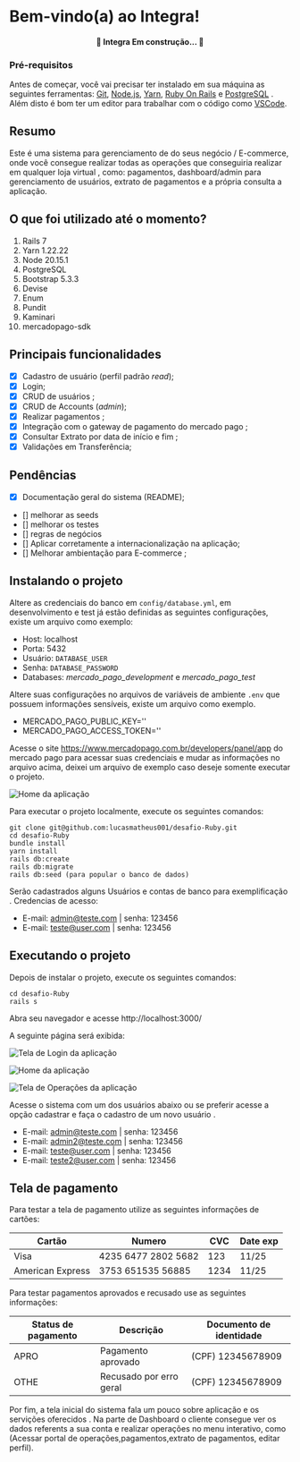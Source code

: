 # Bem-vindo(a) ao Integra!

<h4 align="center"> 🚧 Integra Em construção... 🚧 </h4>

### Pré-requisitos 

Antes de começar, você vai precisar ter instalado em sua máquina as seguintes ferramentas: [Git](https://git-scm.com), [Node.js](https://nodejs.org/en/), [Yarn](https://yarnpkg.com/), [Ruby On Rails](https://guides.rubyonrails.org/getting_started.html) e [PostgreSQL](https://www.postgresql.org/) . Além disto é bom ter um editor para trabalhar com o código como [VSCode](https://code.visualstudio.com/).

## Resumo

Este é uma sistema para gerenciamento de do seus negócio / E-commerce, onde você consegue realizar todas as operações que conseguiria realizar em qualquer loja virtual , como: pagamentos, dashboard/admin para gerenciamento de usuários, extrato de pagamentos e a própria consulta a aplicação.

## O que foi utilizado até o momento?

 1.  Rails 7
 2.  Yarn 1.22.22
 3.  Node 20.15.1
 4.  PostgreSQL
 5.  Bootstrap 5.3.3
 6.  Devise
 7.  Enum
 9.  Pundit
 10. Kaminari
 11. mercadopago-sdk
 
## Principais funcionalidades

 - [x] Cadastro de usuário (perfil padrão *read*);
 - [x] Login;
 - [x] CRUD de usuários ;
 - [x] CRUD de Accounts (*admin*);
 - [x] Realizar pagamentos ;
 - [x] Integração com o gateway de pagamento do mercado pago ;
 - [x] Consultar Extrato por data de início e fim ;
 - [x] Validações em Transferência;

## Pendências

 - [x] Documentação geral do sistema (README);
 - [] melhorar as seeds
 - [] melhorar os testes
 - [] regras de negócios
 - [] Aplicar corretamente a internacionalização na aplicação;
 - [] Melhorar ambientação para E-commerce ;

## Instalando o projeto

Altere as credenciais do banco em `config/database.yml`, em desenvolvimento e test já estão definidas as seguintes configurações, existe um arquivo como exemplo:

 - Host: localhost
 - Porta: 5432
 - Usuário: `DATABASE_USER`
 - Senha: `DATABASE_PASSWORD`
 - Databases: *mercado_pago_development* e *mercado_pago_test*

Altere suas configurações no arquivos de variáveis de ambiente `.env` que possuem informações sensíveis, existe um arquivo como exemplo.

- MERCADO_PAGO_PUBLIC_KEY=''
- MERCADO_PAGO_ACCESS_TOKEN=''

Acesse o site https://www.mercadopago.com.br/developers/panel/app do mercado pago para acessar suas credenciais e mudar as informações no arquivo acima, deixei um arquivo de exemplo caso deseje somente executar o projeto.

![Home da aplicação](https://imgur.com/bMIfmeb.gif)

Para executar o projeto localmente, execute os seguintes comandos:

    git clone git@github.com:lucasmatheus001/desafio-Ruby.git
    cd desafio-Ruby
    bundle install
    yarn install
    rails db:create
    rails db:migrate
    rails db:seed (para popular o banco de dados)

Serão cadastrados alguns Usuários e contas de banco para exemplificação . Credencias de acesso:

  - E-mail: admin@teste.com | senha: 123456
  - E-mail: teste@user.com  | senha: 123456

## Executando o projeto
Depois de instalar o projeto, execute os seguintes comandos:

    cd desafio-Ruby
    rails s 

Abra seu navegador e acesse http://localhost:3000/

A seguinte página será exibida:

![Tela de Login da aplicação](https://imgur.com/DFE7pxx.png)

![Home da aplicação](https://imgur.com/kpF8giR.gif)

![Tela de Operações da aplicação](https://imgur.com/TfKkSQS.gif)

Acesse o sistema com um dos usuários abaixo ou se preferir acesse a opção cadastrar e faça o cadastro de um novo usuário .
  - E-mail: admin@teste.com | senha: 123456
  - E-mail: admin2@teste.com | senha: 123456
  - E-mail: teste@user.com  | senha: 123456
  - E-mail: teste2@user.com  | senha: 123456
 
## Tela de pagamento
Para testar a tela de pagamento utilize as seguintes informações de cartões:

|Cartão| Numero| CVC  | Date exp | 
| --- | --- | --- | --- |
|Visa| 4235 6477 2802 5682 | 123  | 11/25|
|American Express | 3753 651535 56885| 1234 | 11/25|

Para testar pagamentos aprovados e recusado use as seguintes informações:

|Status de pagamento| Descrição| Documento de identidade|
| --- | --- | --- |
|APRO| Pagamento aprovado | (CPF) 12345678909|
|OTHE | Recusado por erro geral   | (CPF) 12345678909|

Por fim, a tela inicial do sistema fala um pouco sobre aplicação e os servições oferecidos . Na parte de Dashboard o cliente consegue ver os dados referents a sua conta e realizar operações no menu interativo, como (Acessar portal de operações,pagamentos,extrato de pagamentos, editar perfil).

